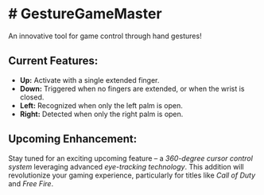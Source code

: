 <h1><strong># GestureGameMaster</strong></h1>

<p>An innovative tool for game control through hand gestures!</p>

<h2><strong>Current Features:</strong></h2>
<ul>
    <li><strong>Up:</strong> Activate with a single extended finger.</li>
    <li><strong>Down:</strong> Triggered when no fingers are extended, or when the wrist is closed.</li>
    <li><strong>Left:</strong> Recognized when only the left palm is open.</li>
    <li><strong>Right:</strong> Detected when only the right palm is open.</li>
</ul>

<h2><strong>Upcoming Enhancement:</strong></h2>
<p>Stay tuned for an exciting upcoming feature – a <em>360-degree cursor control system</em> leveraging advanced <em>eye-tracking technology</em>. This addition will revolutionize your gaming experience, particularly for titles like <em>Call of Duty</em> and <em>Free Fire</em>.</p>
